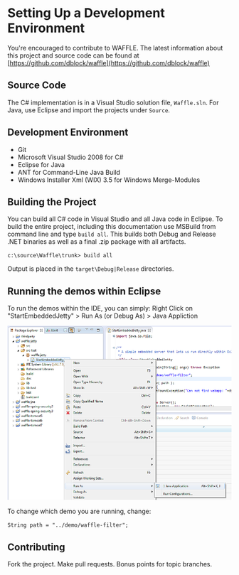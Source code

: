 Setting Up a Development Environment
====================================

You're encouraged to contribute to WAFFLE. The latest information about this project and source code can be found at [https://github.com/dblock/waffle](https://github.com/dblock/waffle)

Source Code
-----------

The C# implementation is in a Visual Studio solution file, `Waffle.sln`. For Java, use Eclipse and import the projects under `Source`. 

Development Environment
-----------------------

* Git
* Microsoft Visual Studio 2008 for C#
* Eclipse for Java
* ANT for Command-Line Java Build
* Windows Installer Xml (WIX) 3.5 for Windows Merge-Modules

Building the Project
--------------------

You can build all C# code in Visual Studio and all Java code in Eclipse. To build the entire project, including this documentation use MSBuild from command line and type `build all`. This builds both Debug and Release .NET binaries as well as a final .zip package with all artifacts. 

```
c:\source\Waffle\trunk> build all
```

Output is placed in the `target\Debug|Release` directories. 


Running the demos within Eclipse
--------------------------------

To run the demos within the IDE, you can simply: Right Click on "StartEmbeddedJetty" > Run As (or Debug As) > Java Appliction

![waffle](imgs/eclipse-start-jetty.png)

To change which demo you are running, change:
```
String path = "../demo/waffle-filter";
```


Contributing
------------

Fork the project. Make pull requests. Bonus points for topic branches.
